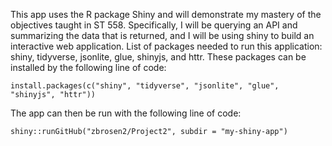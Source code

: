 This app uses the R package Shiny and will demonstrate my mastery of the objectives taught in ST 558.  Specifically, I will be querying an API and summarizing the data that is returned, and I will be using shiny to build an interactive web application.
List of packages needed to run this application: shiny, tidyverse, jsonlite, glue, shinyjs, and httr.
These packages can be installed by the following line of code:

`
install.packages(c("shiny", "tidyverse", "jsonlite", "glue", "shinyjs", "httr"))
`

The app can then be run with the following line of code:

`
shiny::runGitHub("zbrosen2/Project2", subdir = "my-shiny-app")
`
